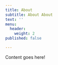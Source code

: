 ```yaml
---
title: About
subtitle: About About
text: ''
menu:
  header:
    weight: 2
published: false

---
```

Content goes here!
